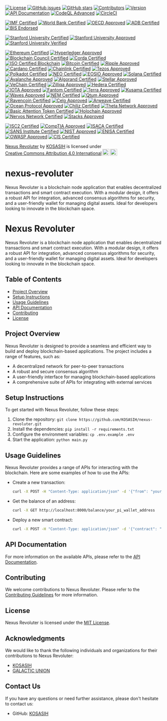 [![License](https://img.shields.io/badge/license-MIT-blue.svg)](https://opensource.org/licenses/MIT)
[![GitHub issues](https://img.shields.io/github/issues/KOSASIH/nexus-revoluter.svg)](https://github.com/KOSASIH/nexus-revoluter/issues)
[![GitHub stars](https://img.shields.io/github/stars/KOSASIH/nexus-revoluter.svg)](https://github.com/KOSASIH/nexus-revoluter/stargazers)
[![Contributors](https://img.shields.io/github/contributors/KOSASIH/nexus-revoluter.svg)](https://github.com/KOSASIH/nexus-revoluter/graphs/contributors)
[![Version](https://img.shields.io/badge/version-1.0.0-brightgreen.svg)](https://github.com/KOSASIH/nexus-revoluter/releases)
[![API Documentation](https://img.shields.io/badge/API-Documentation-blue.svg)](https://github.com/KOSASIH/nexus-revoluter/docs/API_Documentation.md)
[![CodeQL Advanced](https://github.com/KOSASIH/nexus-revoluter/actions/workflows/codeql.yml/badge.svg)](https://github.com/KOSASIH/nexus-revoluter/actions/workflows/codeql.yml)
[![CircleCI](https://dl.circleci.com/status-badge/img/gh/KOSASIH/nexus-revoluter/tree/main.svg?style=svg)](https://dl.circleci.com/status-badge/redirect/gh/KOSASIH/nexus-revoluter/tree/main)

[![IMF Certified](https://img.shields.io/badge/IMF-Certified-007bff.svg)](https://www.imf.org/en/Data)
[![World Bank Certified](https://img.shields.io/badge/World%20Bank-Certified-009688.svg)](https://www.worldbank.org/en/about/certifications)
[![OECD Approved](https://img.shields.io/badge/OECD-Approved-FF9800.svg)](https://www.oecd.org)
[![ADB Certified](https://img.shields.io/badge/ADB-Certified-FF5722.svg)](https://www.adb.org)
[![BIS Endorsed](https://img.shields.io/badge/BIS-Endorsed-3F51B5.svg)](https://www.bis.org)

[![Stanford University Certified](https://img.shields.io/badge/Stanford%20University-Certified-EF5734.svg)](https://online.stanford.edu/certificates)
[![Stanford University Approved](https://img.shields.io/badge/Stanford%20University-Approved-007bff.svg)](https://online.stanford.edu/courses)
[![Stanford University Verified](https://img.shields.io/badge/Stanford%20University-Verified-28a745.svg)](https://online.stanford.edu/verified)

[![Ethereum Certified](https://img.shields.io/badge/Ethereum-Certified-3C3C3D.svg)](https://ethereum.org/en/developers/docs/)
[![Hyperledger Approved](https://img.shields.io/badge/Hyperledger-Approved-FF0000.svg)](https://www.hyperledger.org/)
[![Blockchain Council Certified](https://img.shields.io/badge/Blockchain%20Council-Certified-007bff.svg)](https://www.blockchain-council.org/)
[![Corda Certified](https://img.shields.io/badge/Corda-Certified-00A3E0.svg)](https://www.corda.net/)
[![ISO Certified Blockchain](https://img.shields.io/badge/ISO%20Certified%20Blockchain-Approved-FF9800.svg)](https://www.iso.org/iso-standards.html)
[![Bitcoin Certified](https://img.shields.io/badge/Bitcoin-Certified-F7931A.svg)](https://bitcoin.org/en/developer-guide)
[![Ripple Approved](https://img.shields.io/badge/Ripple-Approved-00AAB5.svg)](https://ripple.com/)
[![Cardano Certified](https://img.shields.io/badge/Cardano-Certified-3CCBDA.svg)](https://cardano.org/)
[![Chainlink Certified](https://img.shields.io/badge/Chainlink-Certified-3751FF.svg)](https://chain.link/)
[![Tezos Approved](https://img.shields.io/badge/Tezos-Approved-000000.svg)](https://tezos.com/)
[![Polkadot Certified](https://img.shields.io/badge/Polkadot-Certified-E6007E.svg)](https://polkadot.network/)
[![NEO Certified](https://img.shields.io/badge/NEO-Certified-00A86B.svg)](https://neo.org/)
[![EOSIO Approved](https://img.shields.io/badge/EOSIO-Approved-000000.svg)](https://eos.io/)
[![Solana Certified](https://img.shields.io/badge/Solana-Certified-65AEDD.svg)](https://solana.com/)
[![Avalanche Approved](https://img.shields.io/badge/Avalanche-Approved-EB5757.svg)](https://www.avax.network/)
[![Algorand Certified](https://img.shields.io/badge/Algorand-Certified-00B2A9.svg)](https://www.algorand.com/)
[![Stellar Approved](https://img.shields.io/badge/Stellar-Approved-1B1F23.svg)](https://www.stellar.org/)
[![VeChain Certified](https://img.shields.io/badge/VeChain-Certified-4B8B3B.svg)](https://www.vechain.org/)
[![Zilliqa Approved](https://img.shields.io/badge/Zilliqa-Approved-1D1D1B.svg)](https://zilliqa.com/)
[![Hedera Certified](https://img.shields.io/badge/Hedera-Certified-00B2A9.svg)](https://hedera.com/)
[![IOTA Approved](https://img.shields.io/badge/IOTA-Approved-4B8B3B.svg)](https://www.iota.org/)
[![Fantom Certified](https://img.shields.io/badge/Fantom-Certified-1967FF.svg)](https://fantom.foundation/)
[![Terra Approved](https://img.shields.io/badge/Terra-Approved-000000.svg)](https://terra.money/)
[![Kusama Certified](https://img.shields.io/badge/Kusama-Certified-6C6C6C.svg)](https://kusama.network/)
[![Waves Approved](https://img.shields.io/badge/Waves-Approved-1C1C1C.svg)](https://waves.tech/)
[![NEM Certified](https://img.shields.io/badge/NEM-Certified-4B8B3B.svg)](https://nem.io/)
[![Qtum Approved](https://img.shields.io/badge/Qtum-Approved-00B2A9.svg)](https://qtum.org/)
[![Ravencoin Certified](https://img.shields.io/badge/Ravencoin-Certified-FF7F50.svg)](https://ravencoin.org/)
[![Celo Approved](https://img.shields.io/badge/Celo-Approved-00B2A9.svg)](https://celo.org/)
[![Arweave Certified](https://img.shields.io/badge/Arweave-Certified-4B8B3B.svg)](https://www.arweave.org/)
[![Ocean Protocol Approved](https://img.shields.io/badge/Ocean%20Protocol-Approved-007bff.svg)](https://oceanprotocol.com/)
[![Chiliz Certified](https://img.shields.io/badge/Chiliz-Certified-FF0000.svg)](https://chiliz.com/)
[![Theta Network Approved](https://img.shields.io/badge/Theta%20Network-Approved-00A3E0.svg)](https://www.thetatoken.org/)
[![Basic Attention Token Certified](https://img.shields.io/badge/Basic%20Attention%20Token-Certified-FF5722.svg)](https://basicattentiontoken.org/)
[![Holochain Approved](https://img.shields.io/badge/Holochain-Approved-3F51B5.svg)](https://holochain.org/)
[![Nervos Network Certified](https://img.shields.io/badge/Nervos%20Network-Certified-00B2A9.svg)](https://www.nervos.org/)
[![Stacks Approved](https://img.shields.io/badge/Stacks-Approved-1B1F23.svg)](https://www.stacks.co/)

[![ISC2 Certified](https://img.shields.io/badge/ISC2-Certified-007bff.svg)](https://www.isc2.org/)
[![CompTIA Approved](https://img.shields.io/badge/CompTIA-Approved-FF9800.svg)](https://www.comptia.org/)
[![ISACA Certified](https://img.shields.io/badge/ISACA-Certified-28a745.svg)](https://www.isaca.org/)
[![SANS Institute Certified](https://img.shields.io/badge/SANS%20Institute-Certified-FF5722.svg)](https://www.sans.org/)
[![NIST Approved](https://img.shields.io/badge/NIST-Approved-3F51B5.svg)](https://www.nist.gov/)
[![ENISA Certified](https://img.shields.io/badge/ENISA-Certified-00A3E0.svg)](https://www.enisa.europa.eu/)
[![OWASP Approved](https://img.shields.io/badge/OWASP-Approved-FF0000.svg)](https://owasp.org/)
[![CIS Certified](https://img.shields.io/badge/CIS-Certified-4B8B3B.svg)](https://www.cisecurity.org/)

<p xmlns:cc="http://creativecommons.org/ns#" xmlns:dct="http://purl.org/dc/terms/"><a property="dct:title" rel="cc:attributionURL" href="https://github.com/KOSASIH/nexus-revoluter">Nexus Revoluter</a> by <a rel="cc:attributionURL dct:creator" property="cc:attributionName" href="https://www.linkedin.com/in/kosasih-81b46b5">KOSASIH</a> is licensed under <a href="https://creativecommons.org/licenses/by/4.0/?ref=chooser-v1" target="_blank" rel="license noopener noreferrer" style="display:inline-block;">Creative Commons Attribution 4.0 International<img style="height:22px!important;margin-left:3px;vertical-align:text-bottom;" src="https://mirrors.creativecommons.org/presskit/icons/cc.svg?ref=chooser-v1" alt=""><img style="height:22px!important;margin-left:3px;vertical-align:text-bottom;" src="https://mirrors.creativecommons.org/presskit/icons/by.svg?ref=chooser-v1" alt=""></a></p>

# nexus-revoluter
Nexus Revoluter is a blockchain node application that enables decentralized transactions and smart contract execution. With a modular design, it offers a robust API for integration, advanced consensus algorithms for security, and a user-friendly wallet for managing digital assets. Ideal for developers looking to innovate in the blockchain space.

# Nexus Revoluter

Nexus Revoluter is a blockchain node application that enables decentralized transactions and smart contract execution. With a modular design, it offers a robust API for integration, advanced consensus algorithms for security, and a user-friendly wallet for managing digital assets. Ideal for developers looking to innovate in the blockchain space.

## Table of Contents

- [Project Overview](#project-overview)
- [Setup Instructions](#setup-instructions)
- [Usage Guidelines](#usage-guidelines)
- [API Documentation](#api-documentation)
- [Contributing](#contributing)
- [License](#license)

## Project Overview

Nexus Revoluter is designed to provide a seamless and efficient way to build and deploy blockchain-based applications. The project includes a range of features, such as:

* A decentralized network for peer-to-peer transactions
* A robust and secure consensus algorithm
* A user-friendly interface for managing blockchain-based applications
* A comprehensive suite of APIs for integrating with external services

## Setup Instructions

To get started with Nexus Revoluter, follow these steps:

1. Clone the repository: `git clone https://github.com/KOSASIH/nexus-revoluter.git`
2. Install the dependencies: `pip install -r requirements.txt`
3. Configure the environment variables: `cp .env.example .env`
4. Start the application: `python main.py`

## Usage Guidelines

Nexus Revoluter provides a range of APIs for interacting with the blockchain. Here are some examples of how to use the APIs:

* Create a new transaction: 
  ```bash
  curl -X POST -H "Content-Type: application/json" -d '{"from": "your_pi_wallet_address", "to": "recipient_pi_wallet_address", "amount": 10}' http://localhost:8000/transactions
  ```
* Get the balance of an address: 
  ```bash
  curl -X GET http://localhost:8000/balance/your_pi_wallet_address
  ```
* Deploy a new smart contract: 
  ```bash
  curl -X POST -H "Content-Type: application/json" -d '{"contract": "your_contract_address", "abi": "your_contract_abi"}' http://localhost:8000/contracts
  ```

## API Documentation

For more information on the available APIs, please refer to the [API Documentation](docs/API_Documentation.md).

## Contributing

We welcome contributions to Nexus Revoluter. Please refer to the [Contributing Guidelines](docs/CONTRIBUTING.md) for more information.

## License

Nexus Revoluter is licensed under the [MIT License](LICENSE).

## Acknowledgments

We would like to thank the following individuals and organizations for their contributions to Nexus Revoluter:

* [KOSASIH](https://www.linkedin.com/in/kosasih-81b46b5a)
* [GALACTIC UNION](https://github.com/GALACTIC-UNION) 

## Contact Us

If you have any questions or need further assistance, please don't hesitate to contact us:

* GitHub: [KOSASIH](https://github.com/KOSASIH)
